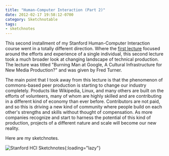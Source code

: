 ```yaml
---
title: "Human-Computer Interaction (Part 2)"
date: 2012-02-17 19:58:12-0700
category: Sketchnotable
tags:
- sketchnotes
---
```


This second installment of my Stanford Human-Computer Interaction course went in a totally different direction. Where the <a href="https://bennorris.org/2012/02/08/humancomputer-interaction-part">first lecture</a> focused around the efforts and experience of a single individual, this second lecture took a much broader look at changing landscape of technical production. The lecture was titled "Burning Man at Google, A Cultural Infrastructure for New Media Production?" and was given by Fred Turner.

The main point that I took away from this lecture is that the phenomenon of commons-based peer production is starting to change our industry completely. Products like Wikipedia, Linux, and many others are built on the efforts of volunteers, many of whom are highly skilled and are contributing in a different kind of economy than ever before. Contributors are not paid, and so this is driving a new kind of community where people build on each other's strengths and skills without thought of compensation. As more companies recognize and start to harness the potential of this kind of production, projects of a different nature and scale will become our new reality.

Here are my sketchnotes.

![Stanford HCI Sketchnotes](https://media.bennorris.org/images/bennorris/uploads/2021/db57eec383.png){:loading="lazy"}
